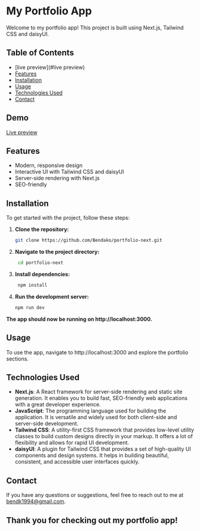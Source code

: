 # My Portfolio App

Welcome to my portfolio app! This project is built using Next.js, Tailwind CSS and daisyUI.

## Table of Contents
- [live preview](#live preview)
- [Features](#features)
- [Installation](#installation)
- [Usage](#usage)
- [Technologies Used](#technologies-used)
- [Contact](#contact)

## Demo

[Live preview](https://portfolio-next-olive-zeta.vercel.app/)

## Features

- Modern, responsive design
- Interactive UI with Tailwind CSS and daisyUI
- Server-side rendering with Next.js
- SEO-friendly

## Installation

To get started with the project, follow these steps:

1. **Clone the repository:**

   ```bash
   git clone https://github.com/Bendako/portfolio-next.git

2. **Navigate to the project directory:**
   ```bash
    cd portfolio-next

3. **Install dependencies:**
   ```bash
    npm install

4. **Run the development server:**
    ```bash
    npm run dev

**The app should now be running on http://localhost:3000.**

## Usage
To use the app, navigate to http://localhost:3000 and explore the portfolio sections.

## Technologies Used

- **Next.js**: A React framework for server-side rendering and static site generation. It enables you to build fast, SEO-friendly web applications with a great developer experience.
- **JavaScript**: The programming language used for building the application. It is versatile and widely used for both client-side and server-side development.
- **Tailwind CSS**: A utility-first CSS framework that provides low-level utility classes to build custom designs directly in your markup. It offers a lot of flexibility and allows for rapid UI development.
- **daisyUI**: A plugin for Tailwind CSS that provides a set of high-quality UI components and design systems. It helps in building beautiful, consistent, and accessible user interfaces quickly.

## Contact
If you have any questions or suggestions, feel free to reach out to me at bendk1994@gmail.com.

## Thank you for checking out my portfolio app!











